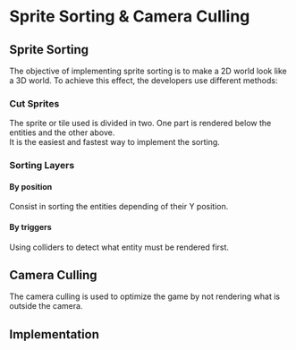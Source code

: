 # Sprite Sorting & Camera Culling
## Sprite Sorting
The objective of implementing sprite sorting is to make a 2D world look like a 3D world.
To achieve this effect, the developers use different methods:
### Cut Sprites
The sprite or tile used is divided in two. One part is rendered below the entities and the other above.  
It is the easiest and fastest way to implement the sorting.
### Sorting Layers
#### By position
Consist in sorting the entities depending of their Y position.
#### By triggers
Using colliders to detect what entity must be rendered first.

## Camera Culling
The camera culling is used to optimize the game by not rendering what is outside the camera.

## Implementation
